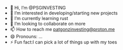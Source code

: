 - 👋 Hi, I’m @PSGINVESTING
- 👀 I’m interested in developing/starting new projects
- 🌱 I’m currently learning rust
- 💞️ I’m looking to collaborate on more
- 📫 How to reach me patgonzinvesting@proton.me
- 😄 Pronouns: ...
- ⚡ Fun fact:I can pick a lot of things up with my toes

<!---
PSGINVESTING/PSGINVESTING is a ✨ special ✨ repository because its `README.md` (this file) appears on your GitHub profile.
You can click the Preview link to take a look at your changes.
--->
